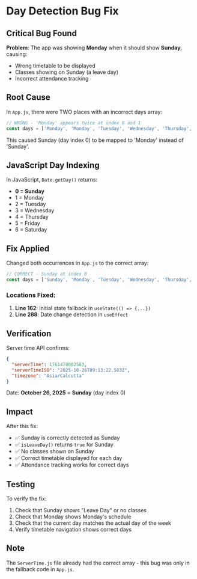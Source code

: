 # Day Detection Bug Fix

## Critical Bug Found

**Problem**: The app was showing **Monday** when it should show **Sunday**, causing:
- Wrong timetable to be displayed
- Classes showing on Sunday (a leave day)
- Incorrect attendance tracking

## Root Cause

In `App.js`, there were TWO places with an incorrect days array:

```javascript
// WRONG - 'Monday' appears twice at index 0 and 1
const days = ['Monday', 'Monday', 'Tuesday', 'Wednesday', 'Thursday', 'Friday', 'Saturday'];
```

This caused Sunday (day index 0) to be mapped to 'Monday' instead of 'Sunday'.

## JavaScript Day Indexing

In JavaScript, `Date.getDay()` returns:
- **0 = Sunday**
- 1 = Monday
- 2 = Tuesday
- 3 = Wednesday
- 4 = Thursday
- 5 = Friday
- 6 = Saturday

## Fix Applied

Changed both occurrences in `App.js` to the correct array:

```javascript
// CORRECT - Sunday at index 0
const days = ['Sunday', 'Monday', 'Tuesday', 'Wednesday', 'Thursday', 'Friday', 'Saturday'];
```

### Locations Fixed:
1. **Line 162**: Initial state fallback in `useState(() => {...})`
2. **Line 288**: Date change detection in `useEffect`

## Verification

Server time API confirms:
```json
{
  "serverTime": 1761470002583,
  "serverTimeISO": "2025-10-26T09:13:22.583Z",
  "timezone": "Asia/Calcutta"
}
```

Date: **October 26, 2025** = **Sunday** (day index 0)

## Impact

After this fix:
- ✅ Sunday is correctly detected as Sunday
- ✅ `isLeaveDay()` returns `true` for Sunday
- ✅ No classes shown on Sunday
- ✅ Correct timetable displayed for each day
- ✅ Attendance tracking works for correct days

## Testing

To verify the fix:
1. Check that Sunday shows "Leave Day" or no classes
2. Check that Monday shows Monday's schedule
3. Check that the current day matches the actual day of the week
4. Verify timetable navigation shows correct days

## Note

The `ServerTime.js` file already had the correct array - this bug was only in the fallback code in `App.js`.
